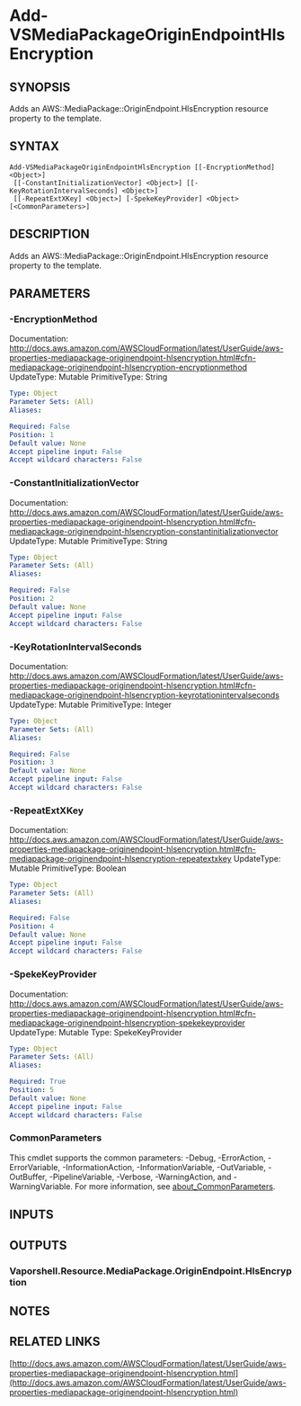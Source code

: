 # Add-VSMediaPackageOriginEndpointHlsEncryption

## SYNOPSIS
Adds an AWS::MediaPackage::OriginEndpoint.HlsEncryption resource property to the template.

## SYNTAX

```
Add-VSMediaPackageOriginEndpointHlsEncryption [[-EncryptionMethod] <Object>]
 [[-ConstantInitializationVector] <Object>] [[-KeyRotationIntervalSeconds] <Object>]
 [[-RepeatExtXKey] <Object>] [-SpekeKeyProvider] <Object> [<CommonParameters>]
```

## DESCRIPTION
Adds an AWS::MediaPackage::OriginEndpoint.HlsEncryption resource property to the template.

## PARAMETERS

### -EncryptionMethod
Documentation: http://docs.aws.amazon.com/AWSCloudFormation/latest/UserGuide/aws-properties-mediapackage-originendpoint-hlsencryption.html#cfn-mediapackage-originendpoint-hlsencryption-encryptionmethod
UpdateType: Mutable
PrimitiveType: String

```yaml
Type: Object
Parameter Sets: (All)
Aliases:

Required: False
Position: 1
Default value: None
Accept pipeline input: False
Accept wildcard characters: False
```

### -ConstantInitializationVector
Documentation: http://docs.aws.amazon.com/AWSCloudFormation/latest/UserGuide/aws-properties-mediapackage-originendpoint-hlsencryption.html#cfn-mediapackage-originendpoint-hlsencryption-constantinitializationvector
UpdateType: Mutable
PrimitiveType: String

```yaml
Type: Object
Parameter Sets: (All)
Aliases:

Required: False
Position: 2
Default value: None
Accept pipeline input: False
Accept wildcard characters: False
```

### -KeyRotationIntervalSeconds
Documentation: http://docs.aws.amazon.com/AWSCloudFormation/latest/UserGuide/aws-properties-mediapackage-originendpoint-hlsencryption.html#cfn-mediapackage-originendpoint-hlsencryption-keyrotationintervalseconds
UpdateType: Mutable
PrimitiveType: Integer

```yaml
Type: Object
Parameter Sets: (All)
Aliases:

Required: False
Position: 3
Default value: None
Accept pipeline input: False
Accept wildcard characters: False
```

### -RepeatExtXKey
Documentation: http://docs.aws.amazon.com/AWSCloudFormation/latest/UserGuide/aws-properties-mediapackage-originendpoint-hlsencryption.html#cfn-mediapackage-originendpoint-hlsencryption-repeatextxkey
UpdateType: Mutable
PrimitiveType: Boolean

```yaml
Type: Object
Parameter Sets: (All)
Aliases:

Required: False
Position: 4
Default value: None
Accept pipeline input: False
Accept wildcard characters: False
```

### -SpekeKeyProvider
Documentation: http://docs.aws.amazon.com/AWSCloudFormation/latest/UserGuide/aws-properties-mediapackage-originendpoint-hlsencryption.html#cfn-mediapackage-originendpoint-hlsencryption-spekekeyprovider
UpdateType: Mutable
Type: SpekeKeyProvider

```yaml
Type: Object
Parameter Sets: (All)
Aliases:

Required: True
Position: 5
Default value: None
Accept pipeline input: False
Accept wildcard characters: False
```

### CommonParameters
This cmdlet supports the common parameters: -Debug, -ErrorAction, -ErrorVariable, -InformationAction, -InformationVariable, -OutVariable, -OutBuffer, -PipelineVariable, -Verbose, -WarningAction, and -WarningVariable. For more information, see [about_CommonParameters](http://go.microsoft.com/fwlink/?LinkID=113216).

## INPUTS

## OUTPUTS

### Vaporshell.Resource.MediaPackage.OriginEndpoint.HlsEncryption
## NOTES

## RELATED LINKS

[http://docs.aws.amazon.com/AWSCloudFormation/latest/UserGuide/aws-properties-mediapackage-originendpoint-hlsencryption.html](http://docs.aws.amazon.com/AWSCloudFormation/latest/UserGuide/aws-properties-mediapackage-originendpoint-hlsencryption.html)

